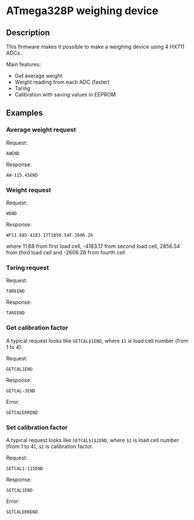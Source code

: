 # ATmega328P weighing device

## Description

This firmware makes it possible to make a weighing device using 4 HX711 ADCs.

Main features:
- Get average weight
- Weight reading from each ADC (faster)
- Taring
- Calibration with saving values in EEPROM

## Examples

### Average weight request

Request:
```
AWEND
```

Response:
```
AW-115.45END
```

### Weight request

Request:
```
WEND
```

Response:
```
WF11.68S-4183.17T2856.54F-2606.26
```
where 11.68 from first load cell, -4183.17 from second load cell, 2856.54 from third load cell and -2606.26 from fourth cell

### Taring request

Request:
```
TAREEND
```

Response:
```
TAREEND
```

### Get calibration factor

A typical request looks like ```GETCAL$1END```, where ```$1``` is load cell number (from 1 to 4).

Request:
```
GETCAL1END
```

Response:
```
GETCAL-3END
```

Error:
```
GETCALERREND
```

### Set calibration factor

A typical request looks like ```GETCAL$1$2END```, where ```$1``` is load cell number (from 1 to 4), ```$2``` is calibration factor.

Request:
```
SETCAL1-115END
```

Response:
```
SETCAL1END
```

Error:
```
SETCALERREND
```